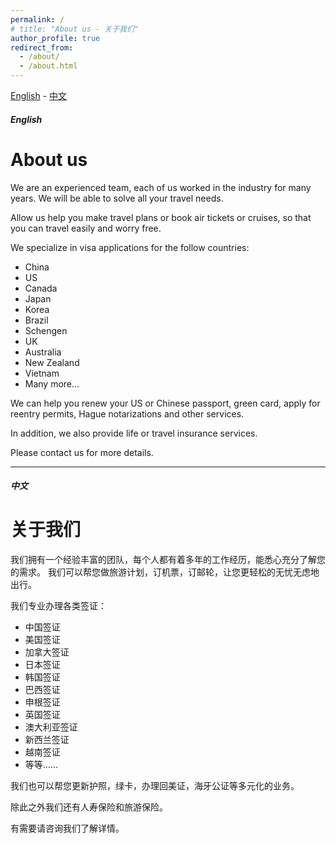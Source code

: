 ```yaml
---
permalink: /
# title: "About us - 关于我们"
author_profile: true
redirect_from: 
  - /about/
  - /about.html
---
```


[English](#english) - [中文](#中文)

##### English

# About us

We are an experienced team, each of us worked in the industry for many years. We will be able to solve all your travel needs.

Allow us help you make travel plans or book air tickets or cruises, so that you can travel easily and worry free.

We specialize in visa applications for the follow countries:

- China
- US
- Canada
- Japan
- Korea
- Brazil
- Schengen
- UK
- Australia
- New Zealand
- Vietnam
- Many more...

We can help you renew your US or Chinese passport, green card, apply for reentry permits, Hague notarizations and other services.

In addition, we also provide life or travel insurance services.

Please contact us for more details.

---

##### 中文

# 关于我们

我们拥有一个经验丰富的团队，每个人都有着多年的工作经历，能悉心充分了解您的需求。 我们可以帮您做旅游计划，订机票，订邮轮，让您更轻松的无忧无虑地出行。

我们专业办理各类签证：

- 中国签证
- 美国签证
- 加拿大签证
- 日本签证
- 韩国签证
- 巴西签证
- 申根签证
- 英国签证
- 澳大利亚签证
- 新西兰签证
- 越南签证
- 等等……

我们也可以帮您更新护照，绿卡，办理回美证，海牙公证等多元化的业务。

除此之外我们还有人寿保险和旅游保险。

有需要请咨询我们了解详情。
